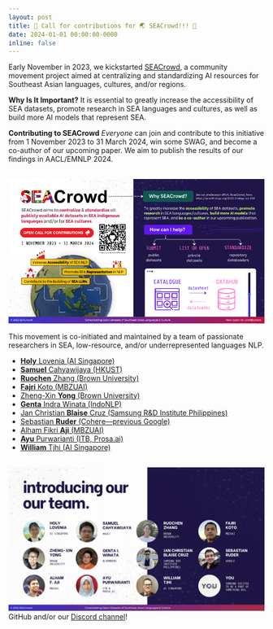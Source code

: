 ```yaml
---
layout: post
title: 🎊 Call for contributions for 🌏 SEACrowd!!! 🎊
date: 2024-01-01 00:00:00-0000
inline: false
---
```

Early November in 2023, we kickstarted [SEACrowd](https://github.com/SEACrowd), a community movement project aimed at centralizing and standardizing AI resources for Southeast Asian languages, cultures, and/or regions.

**Why Is It Important?**
It is essential to greatly increase the accessibility of SEA datasets, promote research in SEA languages and cultures, as well as build more AI models that represent SEA.

**Contributing to SEACrowd**
*Everyone* can join and contribute to this initiative from 1 November 2023 to 31 March 2024, win some SWAG, and become a co-author of our upcoming paper. We aim to publish the results of our findings in AACL/EMNLP 2024.

<br/>
  <img src="https://github.com/holylovenia/holylovenia.github.io/blob/master/assets/img/seacrowd-intro-onepage.png?raw=true" alt="SEACrowd's one-page introduction" width="800"/>

This movement is co-initiated and maintained by a team of passionate researchers in SEA, low-resource, and/or underrepresented languages NLP.

<ul id = "list">
  <li><a href="https://holylovenia.github.io/" target="_blank"><b>Holy</b> Lovenia (AI Singapore)</a></li>
  <li><a href="https://samuelcahyawijaya.github.io/" target="_blank"><b>Samuel</b> Cahyawijaya (HKUST)</a></li>
  <li><a href="https://www.ruochenzhang.com/" target="_blank"><b>Ruochen</b> Zhang (Brown University)</a></li>
  <li><a href="http://fajrikoto.com/" target="_blank"><b>Fajri</b> Koto (MBZUAI)</a></li>
  <li><a href="https://yongzx.github.io/" target="_blank">Zheng-Xin <b>Yong</b> (Brown University)</a></li>
  <li><a href="https://gentawinata.com/" target="_blank"><b>Genta</b> Indra Winata (IndoNLP)</a></li>
  <li><a href="https://www.blaisecruz.com/" target="_blank">Jan Christian <b>Blaise</b> Cruz (Samsung R&D Institute Philippines)</a></li>
  <li><a href="https://www.ruder.io/" target="_blank">Sebastian <b>Ruder</b> (Cohere—previous Google)</a></li>
  <li><a href="https://afaji.github.io/" target="_blank">Alham Fikri <b>Aji</b> (MBZUAI)</a></li>
  <li><a href="https://www.linkedin.com/in/ayu-purwarianti" target="_blank"><b>Ayu</b> Purwarianti (ITB, Prosa.ai)</a></li>
  <li><a href="linkedin.com/in/william-tjhi-353a0840/" target="_blank"><b>William</b> Tjhi (AI Singapore)</a></li>
</ul>

<br/>
  <img src="https://github.com/holylovenia/holylovenia.github.io/blob/master/assets/img/seacrowd-initiators.png?raw=true" alt="SEACrowd's initiators" width="800/>

**More Details**

Join us via our [GitHub](https://github.com/SEACrowd) and/or our [Discord channel](https://discord.gg/XXRHFuvkTA)!
